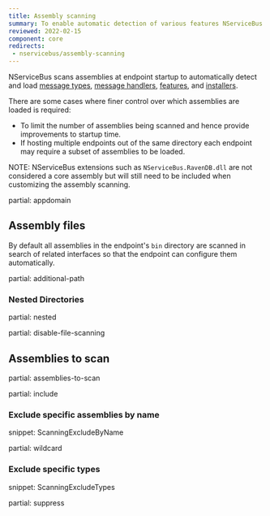 ```yaml
---
title: Assembly scanning
summary: To enable automatic detection of various features NServiceBus scans assemblies for well known types
reviewed: 2022-02-15
component: core
redirects:
 - nservicebus/assembly-scanning
---
```


NServiceBus scans assemblies at endpoint startup to automatically detect and load [message types](/nservicebus/messaging/messages-events-commands.md), [message handlers](/nservicebus/handlers/), [features](/nservicebus/pipeline/features.md), and [installers](/nservicebus/operations/installers.md).

There are some cases where finer control over which assemblies are loaded is required:

* To limit the number of assemblies being scanned and hence provide improvements to startup time.
* If hosting multiple endpoints out of the same directory each endpoint may require a subset of assemblies to be loaded.

NOTE: NServiceBus extensions such as `NServiceBus.RavenDB.dll` are not considered a core assembly but will still need to be included when customizing the assembly scanning.

partial: appdomain

## Assembly files

By default all assemblies in the endpoint's `bin` directory are scanned in search of related interfaces so that the endpoint can configure them automatically.

partial: additional-path

### Nested Directories

partial: nested

partial: disable-file-scanning

## Assemblies to scan

partial: assemblies-to-scan

partial: include

### Exclude specific assemblies by name

snippet: ScanningExcludeByName

partial: wildcard

### Exclude specific types

snippet: ScanningExcludeTypes

partial: suppress
